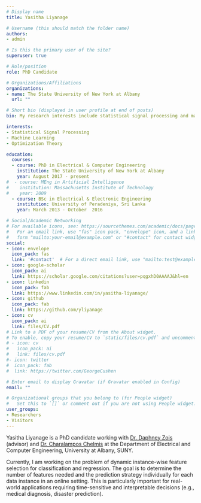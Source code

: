```yaml
---
# Display name
title: Yasitha Liyanage

# Username (this should match the folder name)
authors:
- admin

# Is this the primary user of the site?
superuser: true

# Role/position
role: PhD Candidate

# Organizations/Affiliations
organizations:
- name: The State University of New York at Albany
  url: ""

# Short bio (displayed in user profile at end of posts)
bio: My research interests include statistical signal processing and machine learning.

interests:
- Statistical Signal Processing
- Machine Learning
- Optimization Theory

education:
  courses:
  - course: PhD in Electrical & Computer Engineering
    institution: The State University of New York at Albany
    year: August 2017 - present
#  - course: MEng in Artificial Intelligence
#    institution: Massachusetts Institute of Technology
#    year: 2009
  - course: BSc in Electrical & Electronic Engineering
    institution: University of Peradeniya, Sri Lanka
    year: March 2013 - October  2016

# Social/Academic Networking
# For available icons, see: https://sourcethemes.com/academic/docs/page-builder/#icons
#   For an email link, use "fas" icon pack, "envelope" icon, and a link in the
#   form "mailto:your-email@example.com" or "#contact" for contact widget.
social:
- icon: envelope
  icon_pack: fas
  link: '#contact'  # For a direct email link, use "mailto:test@example.org".
- icon: google-scholar
  icon_pack: ai
  link: https://scholar.google.com/citations?user=pqgxhD0AAAAJ&hl=en
- icon: linkedin
  icon_pack: fab
  link: https://www.linkedin.com/in/yasitha-liyanage/
- icon: github
  icon_pack: fab
  link: https://github.com/yliyanage
- icon: cv
  icon_pack: ai
  link: files/CV.pdf
# Link to a PDF of your resume/CV from the About widget.
# To enable, copy your resume/CV to `static/files/cv.pdf` and uncomment the lines below.
# - icon: cv
#   icon_pack: ai
#   link: files/cv.pdf
#- icon: twitter
#  icon_pack: fab
#  link: https://twitter.com/GeorgeCushen

# Enter email to display Gravatar (if Gravatar enabled in Config)
email: ""

# Organizational groups that you belong to (for People widget)
#   Set this to `[]` or comment out if you are not using People widget.
user_groups:
- Researchers
- Visitors
---
```


Yasitha Liyanage is a PhD candidate working with [Dr. Daphney Zois](https://www.albany.edu/~dz973423/index.html)
(advisor) and [Dr. Charalampos Chelmis](http://www.cs.albany.edu/~cchelmis/) at the Department of Electrical and Computer Engineering, University at Albany, SUNY.

Currently, I am working on the problem of dynamic instance-wise feature selection for classification and regression. 
The goal is to determine the number of features needed and the prediction strategy individually for each data instance in an online setting. 
This is particularly important for real-world applications requiring time-sensitive and interpretable decisions (e.g., medical diagnosis, disaster prediction).